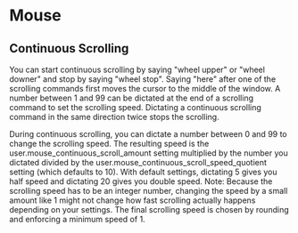 # Mouse

## Continuous Scrolling

You can start continuous scrolling by saying "wheel upper" or "wheel downer" and stop by saying "wheel stop". Saying "here" after one of the scrolling commands first moves the cursor to the middle of the window. A number between 1 and 99 can be dictated at the end of a scrolling command to set the scrolling speed. Dictating a continuous scrolling command in the same direction twice stops the scrolling.

During continuous scrolling, you can dictate a number between 0 and 99 to change the scrolling speed. The resulting speed is the user.mouse_continuous_scroll_amount setting multiplied by the number you dictated divided by the user.mouse_continuous_scroll_speed_quotient setting (which defaults to 10). With default settings, dictating 5 gives you half speed and dictating 20 gives you double speed. Note: Because the scrolling speed has to be an integer number, changing the speed by a small amount like 1 might not change how fast scrolling actually happens depending on your settings. The final scrolling speed is chosen by rounding and enforcing a minimum speed of 1.